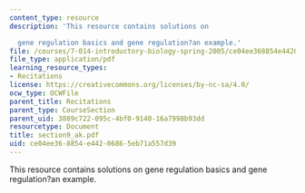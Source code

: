 ```yaml
---
content_type: resource
description: 'This resource contains solutions on

  gene regulation basics and gene regulation?an example.'
file: /courses/7-014-introductory-biology-spring-2005/ce04ee368854e44206865eb71a557d39_section9_ak.pdf
file_type: application/pdf
learning_resource_types:
- Recitations
license: https://creativecommons.org/licenses/by-nc-sa/4.0/
ocw_type: OCWFile
parent_title: Recitations
parent_type: CourseSection
parent_uid: 3889c722-095c-4bf0-9140-16a7998b93dd
resourcetype: Document
title: section9_ak.pdf
uid: ce04ee36-8854-e442-0686-5eb71a557d39
---
```

This resource contains solutions on
gene regulation basics and gene regulation?an example.